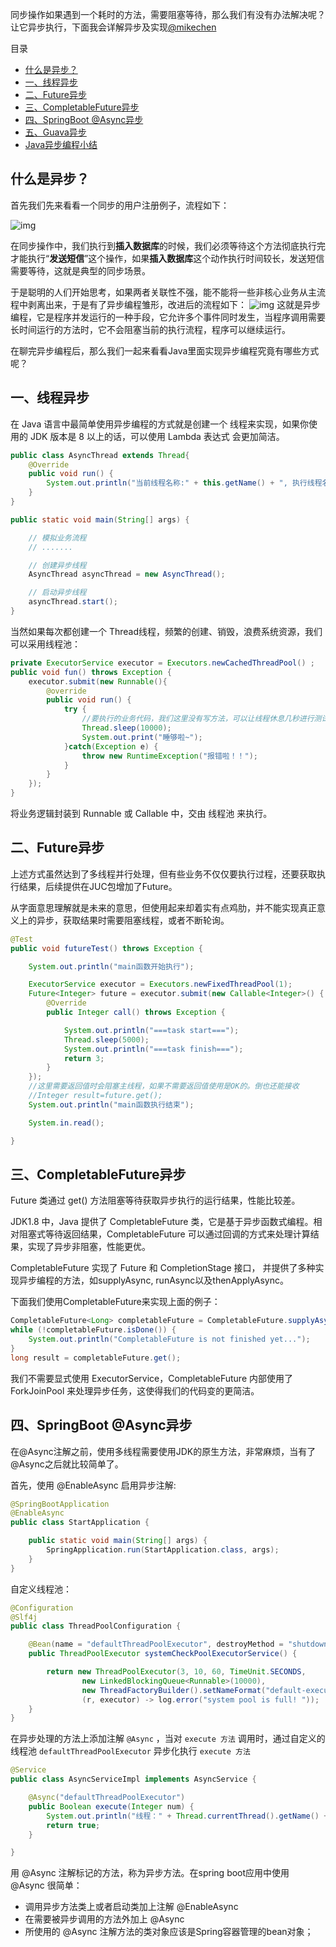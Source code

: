 同步操作如果遇到一个耗时的方法，需要阻塞等待，那么我们有没有办法解决呢？让它异步执行，下面我会详解异步及实现[@mikechen](https://mikechen.cc/)

目录

- [什么是异步？](https://mikechen.cc/16123.html#什么是异步？)
- [一、线程异步](https://mikechen.cc/16123.html#一、线程异步)
- [二、Future异步](https://mikechen.cc/16123.html#二、Future异步)
- [三、CompletableFuture异步](https://mikechen.cc/16123.html#三、CompletableFuture异步)
- [四、SpringBoot @Async异步](https://mikechen.cc/16123.html#四、SpringBoot_@Async异步)
- [五、Guava异步](https://mikechen.cc/16123.html#五、Guava异步)
- [Java异步编程小结](https://mikechen.cc/16123.html#Java异步编程小结)

## 什么是异步？

首先我们先来看看一个同步的用户注册例子，流程如下：

![img](./assets/Java%20%E5%BC%82%E6%AD%A5%E7%BC%96%E7%A8%8B%20(5%20%E7%A7%8D%E5%BC%82%E6%AD%A5%E5%AE%9E%E7%8E%B0%E6%96%B9%E5%BC%8F%E8%AF%A6%E8%A7%A3)/java-asynchrony-02.png)

在同步操作中，我们执行到**插入数据库**的时候，我们必须等待这个方法彻底执行完才能执行“**发送短信**”这个操作，如果**插入数据库**这个动作执行时间较长，发送短信需要等待，这就是典型的同步场景。

于是聪明的人们开始思考，如果两者关联性不强，能不能将一些非核心业务从主流程中剥离出来，于是有了异步编程雏形，改进后的流程如下：
![img](./assets/Java%20%E5%BC%82%E6%AD%A5%E7%BC%96%E7%A8%8B%20(5%20%E7%A7%8D%E5%BC%82%E6%AD%A5%E5%AE%9E%E7%8E%B0%E6%96%B9%E5%BC%8F%E8%AF%A6%E8%A7%A3)/java-asynchrony-03.png)
这就是异步编程，它是程序并发运行的一种手段，它允许多个事件同时发生，当程序调用需要长时间运行的方法时，它不会阻塞当前的执行流程，程序可以继续运行。

在聊完异步编程后，那么我们一起来看看Java里面实现异步编程究竟有哪些方式呢？

 

## 一、线程异步

在 Java 语言中最简单使用异步编程的方式就是创建一个 线程来实现，如果你使用的 JDK 版本是 8 以上的话，可以使用 Lambda 表达式 会更加简洁。



```java
public class AsyncThread extends Thread{
    @Override
    public void run() {
        System.out.println("当前线程名称:" + this.getName() + ", 执行线程名称:" + Thread.currentThread().getName() + "-hello");
    }
}
```



```java
public static void main(String[] args) {

    // 模拟业务流程
    // .......

    // 创建异步线程 
    AsyncThread asyncThread = new AsyncThread();

    // 启动异步线程
    asyncThread.start();
}
```



当然如果每次都创建一个 Thread线程，频繁的创建、销毁，浪费系统资源，我们可以采用线程池：



```java
private ExecutorService executor = Executors.newCachedThreadPool() ;
public void fun() throws Exception {
    executor.submit(new Runnable(){
        @override
        public void run() {
            try {
                //要执行的业务代码，我们这里没有写方法，可以让线程休息几秒进行测试
                Thread.sleep(10000);
                System.out.print("睡够啦~");
            }catch(Exception e) {
                throw new RuntimeException("报错啦！！");
            }
        }
    });
} 
```

将业务逻辑封装到 Runnable 或 Callable 中，交由 线程池 来执行。

 

## 二、Future异步

上述方式虽然达到了多线程并行处理，但有些业务不仅仅要执行过程，还要获取执行结果，后续提供在JUC包增加了Future。

从字面意思理解就是未来的意思，但使用起来却着实有点鸡肋，并不能实现真正意义上的异步，获取结果时需要阻塞线程，或者不断轮询。



```java
@Test
public void futureTest() throws Exception {

    System.out.println("main函数开始执行");

    ExecutorService executor = Executors.newFixedThreadPool(1);
    Future<Integer> future = executor.submit(new Callable<Integer>() {
        @Override
        public Integer call() throws Exception {

            System.out.println("===task start===");
            Thread.sleep(5000);
            System.out.println("===task finish===");
            return 3;
        }
    });
    //这里需要返回值时会阻塞主线程，如果不需要返回值使用是OK的。倒也还能接收
    //Integer result=future.get();
    System.out.println("main函数执行结束");

    System.in.read();

}
```



## 三、CompletableFuture异步

Future 类通过 get() 方法阻塞等待获取异步执行的运行结果，性能比较差。

JDK1.8 中，Java 提供了 CompletableFuture 类，它是基于异步函数式编程。相对阻塞式等待返回结果，CompletableFuture 可以通过回调的方式来处理计算结果，实现了异步非阻塞，性能更优。

CompletableFuture 实现了 Future 和 CompletionStage 接口， 并提供了多种实现异步编程的方法，如supplyAsync, runAsync以及thenApplyAsync。

下面我们使用CompletableFuture来实现上面的例子：

```java
CompletableFuture<Long> completableFuture = CompletableFuture.supplyAsync(() -> factorial(number));
while (!completableFuture.isDone()) {
    System.out.println("CompletableFuture is not finished yet...");
}
long result = completableFuture.get();
```

 

我们不需要显式使用 ExecutorService，CompletableFuture 内部使用了 ForkJoinPool 来处理异步任务，这使得我们的代码变的更简洁。

 

## 四、SpringBoot @Async异步

在@Async注解之前，使用多线程需要使用JDK的原生方法，非常麻烦，当有了@Async之后就比较简单了。

首先，使用 @EnableAsync 启用异步注解:



```java
@SpringBootApplication
@EnableAsync
public class StartApplication {

    public static void main(String[] args) {
        SpringApplication.run(StartApplication.class, args);
    }
}
```

自定义线程池：

```java
@Configuration
@Slf4j
public class ThreadPoolConfiguration {

    @Bean(name = "defaultThreadPoolExecutor", destroyMethod = "shutdown")
    public ThreadPoolExecutor systemCheckPoolExecutorService() {

        return new ThreadPoolExecutor(3, 10, 60, TimeUnit.SECONDS,
                new LinkedBlockingQueue<Runnable>(10000),
                new ThreadFactoryBuilder().setNameFormat("default-executor-%d").build(),
                (r, executor) -> log.error("system pool is full! "));
    }
}
```

在异步处理的方法上添加注解 `@Async` ，当对 `execute 方法` 调用时，通过自定义的线程池 `defaultThreadPoolExecutor` 异步化执行  `execute 方法`

```java
@Service
public class AsyncServiceImpl implements AsyncService {

    @Async("defaultThreadPoolExecutor")
    public Boolean execute(Integer num) {
        System.out.println("线程：" + Thread.currentThread().getName() + " , 任务：" + num);
        return true;
    }

}
```



用 @Async 注解标记的方法，称为异步方法。在spring boot应用中使用 @Async 很简单：

- 调用异步方法类上或者启动类加上注解 @EnableAsync
- 在需要被异步调用的方法外加上 @Async
- 所使用的 @Async 注解方法的类对象应该是Spring容器管理的bean对象；